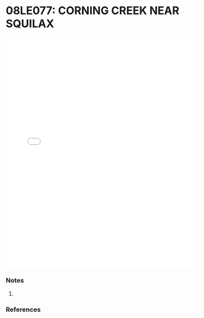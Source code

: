 # 08LE077: CORNING CREEK NEAR SQUILAX

<iframe src="/_static/stations/08LE077_fdc.html" width="100%" height="600" frameborder="0"></iframe>

### Notes
1. 

### References


